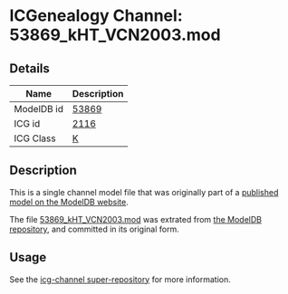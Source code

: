 # ICGenealogy Channel: 53869\_kHT\_VCN2003.mod

## Details

Name | Description
---- | -----------
ModelDB id | [53869](http://senselab.med.yale.edu/ModelDB/ShowModel.cshtml?model=53869)
ICG id | [2116](http://icg.neurotheory.ox.ac.uk/channels/1/2116)
ICG Class | [K](http://icg.neurotheory.ox.ac.uk/channels/1)

## Description

This is a single channel model file that was originally part of a [published model on the ModelDB website](http://senselab.med.yale.edu/mModelDB/ShowModel.cshtml?model=53869).

The file [53869\_kHT\_VCN2003.mod](53869_kHT_VCN2003.mod) was extrated from [the ModelDB repository](http://senselab.med.yale.edu/ModelDB/ShowModel.cshtml?model=53869), and committed in its original form.

## Usage

See the [icg-channel super-repository](https://github.com/icgenealogy/icg-channels) for more information.